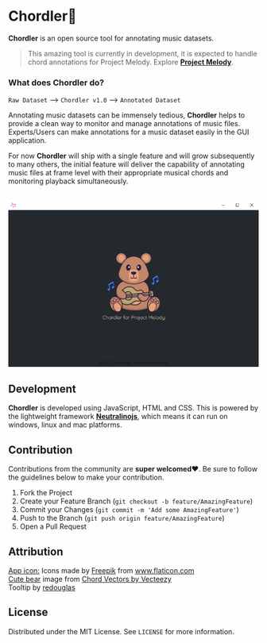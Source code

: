 # Chordler🎵

**Chordler** is an open source tool for annotating music datasets.
>   This amazing tool is currently in development, it is expected to handle chord annotations for Project Melody.
>   Explore [**Project Melody**](https://github.com/Tolu1).

### What does Chordler do?

`Raw Dataset` ⟶ `Chordler v1.0` ⟶ `Annotated Dataset`

Annotating music datasets can be immensely tedious, **Chordler** helps to provide a clean way to monitor and manage annotations of music files. Experts/Users can make annotations for a music dataset easily in the GUI application. 

For now **Chordler** will ship with a single feature and will grow subsequently to many others, the initial feature will deliver the capability of annotating music files at frame level with their appropriate musical chords and monitoring playback simultaneously.

<p align="center">
  <br>
  <img src="https://github.com/Tolu1/chordler/blob/main/resources/images/app.png" alt="Chordler App">
</p>

## Development

**Chordler** is developed using JavaScript, HTML and CSS. This is powered by the lightweight framework [**Neutralinojs**](https://github.com/neutralinojs/neutralinojs), which means it can run on  windows, linux and mac platforms.

## Contribution

Contributions from the community are **super welcomed**❤️. Be sure to follow the guidelines below to make your contribution.

1. Fork the Project
2. Create your Feature Branch (`git checkout -b feature/AmazingFeature`)
3. Commit your Changes (`git commit -m 'Add some AmazingFeature'`)
4. Push to the Branch (`git push origin feature/AmazingFeature`)
5. Open a Pull Request 

## Attribution

<!-- app icon -->
<div><a href="https://github.com/Tolu1/chordler/blob/main/resources/icons/notes.png">App icon:</a> Icons made by <a href="https://www.freepik.com" title="Freepik">Freepik</a> from <a href="https/www.flaticon.com/" title="Flaticon">www.flaticon.com</a></div>
<!-- cute bear -->
<div><a href="https://github.com/Tolu1/chordler/blob/main/resources/icon/notes.png">Cute bear</a> image from <a href="https://www.vecteezy.com/free-vector/chord">Chord Vectors by Vecteezy</a></div>
<!-- tooltip -->
<div>Tooltip by <a href="https://codepen.io/redouglas/pen/yyyXjm">redouglas</a></div>



## License

Distributed under the MIT License. See `LICENSE` for more information.
